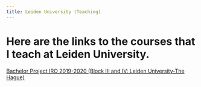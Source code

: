 ```yaml
---
title: Leiden University (Teaching)
---
```


Here are the links to the courses that I teach at Leiden University.
=====


[Bachelor Project IRO 2019-2020 (Block III and IV: Leiden University-The Hague)](https://babakrezaee.github.io/Leiden_BAP)
